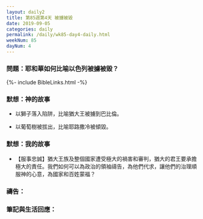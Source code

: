 ```yaml
---
layout: daily2
title: 第85週第4天 被擄被毀
date: 2019-09-05
categories: daily
permalink: /daily/wk85-day4-daily.html
weekNum: 85
dayNum: 4
---
```


### 問題：耶和華如何比喻以色列被擄被毀？

{%- include BibleLinks.html -%}

### 默想：神的故事
+ 以獅子落入陷阱，比喻猶大王被擄到巴比倫。

+ 以葡萄樹被拔出，比喻耶路撒冷被傾毀。


### 默想：我的故事
+ 【服事忠誠】猶大王族及整個國家遭受極大的禍害和審判，猶大的君王要承擔極大的責任。我們如何可以為政治的領袖禱告，為他們代求，讓他們的治理順服神的心意，為國家和百姓蒙福？


### 禱告：

### 筆記與生活回應：


